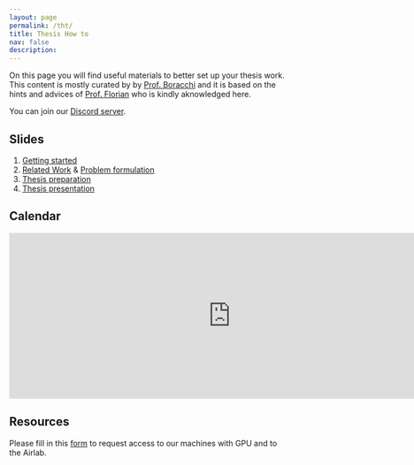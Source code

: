 ```yaml
---
layout: page
permalink: /tht/
title: Thesis How to
nav: false
description: 
---
```


On this page you will find useful materials to better set up your thesis work.
This content is mostly curated by by [Prof. Boracchi](https://boracchi.faculty.polimi.it) and it is based on the hints and advices of [Prof. Florian](https://www.floriandaniel.it/students.html) who is kindly aknowledged here.


You can join our [Discord server](https://discord.gg/8Pyapvw3).


## Slides

1. [Getting started](https://www.dropbox.com/scl/fi/ytbjyt1vn9ot26v1srt3o/2023_10_A_Thesis_How_To.pdf?rlkey=nswxq13geo668onbuw98azlom&dl=0)
2. [Related Work](https://www.dropbox.com/scl/fi/zhog3vfrc57ryj26e6hxk/2023_10_C_Thesis_Related-Work.pdf?rlkey=7cmu43pd9pg0guz2o4fh9c947&dl=0) & [Problem formulation](https://www.dropbox.com/scl/fi/tigyurpth60q7jj6roy8z/2023_10_B_Problem_Formulation.pdf?rlkey=j9lnr91dbkcpt6mytx4kupthx&dl=0)
3. [Thesis preparation](https://www.dropbox.com/scl/fi/1p5wp360hvybzgn5hlhhm/2023_10_Thesis_Preparation.pdf?rlkey=cks9tmbqejypch14luw4slb8w&dl=0)
4. [Thesis presentation](https://www.dropbox.com/scl/fi/l4pcvza395vqypp7tbkt4/2023_11_E_Thesis_Presentation.pdf?rlkey=voso0m0zgh1m4q9tpmawli0jw&dl=0)

## Calendar

<iframe src="https://calendar.google.com/calendar/embed?height=300&wkst=2&bgcolor=%23ffffff&ctz=Europe%2FRome&showNav=1&showPrint=0&showTabs=1&showCalendars=0&showTz=0&mode=AGENDA&showTitle=0&src=NDE3OTljMmZmMGY4ZWZlZDY4ZWM0OTQ1ZGU1ZThhNGVkM2I1N2IzNjY4ZDJmMzU0ODFiNWY4ZDI2MzE3YThjNUBncm91cC5jYWxlbmRhci5nb29nbGUuY29t&color=%239d5eb2" style="border-width:0" width="800" height="300" frameborder="0" scrolling="no"></iframe>

## Resources

Please fill in this [form](https://forms.office.com/e/ZWxekFkUem) to request access to our machines with GPU and to the Airlab.

